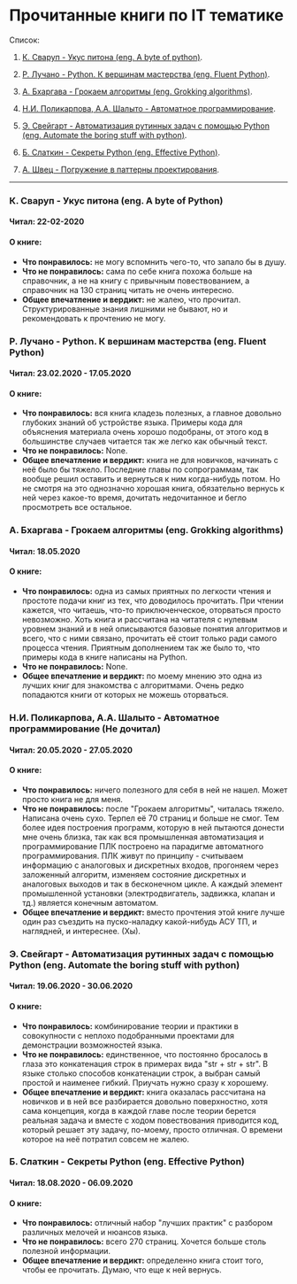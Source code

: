 # Прочитанные книги по IT тематике

Список:

1. [К. Сваруп - Укус питона (eng. A byte of python)](#A_byte_of_python).

2. [Р. Лучано - Python. К вершинам мастерства (eng. Fluent Python)](#Fluent_python).

3. [А. Бхаргава - Грокаем алгоритмы (eng. Grokking algorithms)](#Grokking_algorithms).

4. [Н.И. Поликарпова, А.А. Шалыто - Автоматное программирование](#FSM).

5. [Э. Свейгарт - Автоматизация рутинных задач с помощью Python (eng. Automate the boring stuff with python)](#Automate_with_python).

6. [Б. Слаткин - Секреты Python (eng. Effective Python)](#Effective_python).

7. [А. Швец - Погружение в паттерны проектирования](#Design_patterns).

------------------------------------------------------------------------------

### <a name="A_byte_of_python"></a> К. Сваруп - Укус питона (eng. A byte of Python)

#### Читал: 22-02-2020
#### О книге:
- **Что понравилось:** не могу вспомнить чего-то, что запало бы в душу.
- **Что не понравилось:** сама по себе книга похожа больше на справочник, а не на книгу с привычным повествованием, а справочник на 130 страниц читать не очень интересно.
- **Общее впечатление и вердикт:** не жалею, что прочитал. Структурированные знания лишними не бывают, но и рекомендовать к прочтению не могу.


### <a name="Fluent_python"></a> Р. Лучано - Python. К вершинам мастерства (eng. Fluent Python)

#### Читал: 23.02.2020 - 17.05.2020
#### О книге:
- **Что понравилось:** вся книга кладезь полезных, а главное довольно глубоких знаний об устройстве языка. Примеры кода для объяснения материала очень хорошо подобраны, от этого код в большинстве случаев читается так же легко как обычный текст.
- **Что не понравилось:** None.
- **Общее впечатление и вердикт:** книга не для новичков, начинать с неё было бы тяжело. Последние главы по сопрограммам, так вообще решил оставить и вернуться к ним когда-нибудь потом. Но не смотря на это однозначно хорошая книга, обязательно вернусь к ней через какое-то время, дочитать недочитанное и бегло просмотреть все остальное.


### <a name="Grokking_algorithms"></a> А. Бхаргава - Грокаем алгоритмы (eng. Grokking algorithms)

#### Читал: 18.05.2020
#### О книге:
- **Что понравилось:** одна из самых приятных по легкости чтения и простоте подачи книг из тех, что доводилось прочитать. При чтении кажется, что читаешь, что-то приключенческое, оторваться просто невозможно. Хоть книга и рассчитана на читателя с нулевым уровнем знаний и в ней описываются базовые понятия алгоритмов и всего, что с ними связано, прочитать её стоит только ради самого процесса чтения. Приятным дополнением так же было то, что примеры кода в книге написаны на Python.
- **Что не понравилось:** None.
- **Общее впечатление и вердикт:** по моему мнению это одна из лучших книг для знакомства с алгоритмами. Очень редко попадаются книги от которых не можешь оторваться.


### <a name="FSM"></a> Н.И. Поликарпова, А.А. Шалыто - Автоматное программирование (Не дочитал)

#### Читал: 20.05.2020 - 27.05.2020
#### О книге:
- **Что понравилось:** ничего полезного для себя в ней не нашел. Может просто книга не для меня.
- **Что не понравилось:** после "Грокаем алгоритмы", читалась тяжело. Написана очень сухо. Терпел её 70 страниц и больше не смог. Тем более идея построения программ, которую в ней пытаются донести мне очень близка, так как вся промышленная автоматизация и программирование ПЛК построено на парадигме автоматного программирования. ПЛК живут по принципу - считываем информацию с аналоговых и дискретных входов, прогоняем через заложенный алгоритм, изменяем состояние дискретных и аналоговых выходов и так в бесконечном цикле. А каждый элемент промышленной установки (электродвигатель, задвижка, клапан и тд.) является конечным автоматом.
- **Общее впечатление и вердикт:** вместо прочтения этой книге лучше один раз съездить на пуско-наладку какой-нибудь АСУ ТП, и наглядней, и интереснее. (Хы).


### <a name="Automate_with_python"></a> Э. Свейгарт - Автоматизация рутинных задач с помощью Python (eng. Automate the boring stuff with python)

#### Читал: 19.06.2020 - 30.06.2020
#### О книге:
- **Что понравилось:** комбинирование теории и практики в совокупности с неплохо подобранными проектами для демонстрации возможностей языка.
- **Что не понравилось:** единственное, что постоянно бросалось в глаза это конкатенация строк в примерах вида "str + str + str". В языке столько способов конкатенации строк, а выбран самый простой и наименее гибкий. Приучать нужно сразу к хорошему.
- **Общее впечатление и вердикт:** книга оказалась рассчитана на новичков и в ней все разбирается довольно поверхностно, хотя сама концепция, когда в каждой главе после теории берется реальная задача и вместе с ходом повествования приводится код, который решает эту задачу, по-моему, просто отличная. О времени которое на неё потратил совсем не жалею.


### <a name="Effective_python"></a> Б. Слаткин - Секреты Python (eng. Effective Python)

#### Читал: 18.08.2020 - 06.09.2020
#### О книге:
- **Что понравилось:** отличный набор "лучших практик" с разбором различных мелочей и нюансов языка.
- **Что не понравилось:** всего 270 страниц. Хочется больше столь полезной информации.
- **Общее впечатление и вердикт:** определенно книга стоит того, чтобы ее прочитать. Думаю, что еще к ней вернусь.
